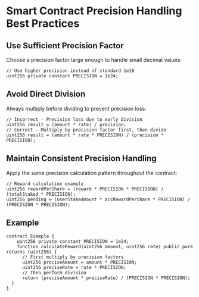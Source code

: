 # Smart Contract Precision Handling Best Practices

## Use Sufficient Precision Factor
Choose a precision factor large enough to handle small decimal values:
```solidity
// Use higher precision instead of standard 1e18
uint256 private constant PRECISION = 1e24;
```

## Avoid Direct Division
Always multiply before dividing to prevent precision loss:
```solidity
// Incorrect - Precision loss due to early division
uint256 result = (amount * rate) / precision;
// Correct - Multiply by precision factor first, then divide
uint256 result = (amount * rate * PRECISION) / (precision * PRECISION);
```


## Maintain Consistent Precision Handling
Apply the same precision calculation pattern throughout the contract:
```solidity
// Reward calculation example
uint256 rewardPerShare = (reward * PRECISION * PRECISION) / (totalStaked * PRECISION);
uint256 pending = (userStakeAmount * accRewardPerShare * PRECISION) / (PRECISION * PRECISION);
```

## Example
```solidity
contract Example {
    uint256 private constant PRECISION = 1e24;
    function calculateReward(uint256 amount, uint256 rate) public pure returns (uint256) {
      // First multiply by precision factors
      uint256 preciseAmount = amount * PRECISION;
      uint256 preciseRate = rate * PRECISION;
      // Then perform division
      return (preciseAmount * preciseRate) / (PRECISION * PRECISION);
  }
}

```


